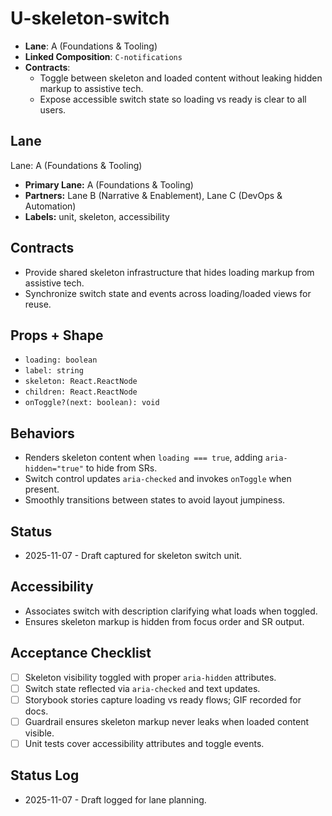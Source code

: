 # U-skeleton-switch

- **Lane**: A (Foundations & Tooling)
- **Linked Composition**: `C-notifications`
- **Contracts**:
  - Toggle between skeleton and loaded content without leaking hidden markup to assistive tech.
  - Expose accessible switch state so loading vs ready is clear to all users.

## Lane

Lane: A (Foundations & Tooling)

- **Primary Lane:** A (Foundations & Tooling)
- **Partners:** Lane B (Narrative & Enablement), Lane C (DevOps & Automation)
- **Labels:** unit, skeleton, accessibility

## Contracts

- Provide shared skeleton infrastructure that hides loading markup from assistive tech.
- Synchronize switch state and events across loading/loaded views for reuse.

## Props + Shape

- `loading: boolean`
- `label: string`
- `skeleton: React.ReactNode`
- `children: React.ReactNode`
- `onToggle?(next: boolean): void`

## Behaviors

- Renders skeleton content when `loading === true`, adding `aria-hidden="true"` to hide from SRs.
- Switch control updates `aria-checked` and invokes `onToggle` when present.
- Smoothly transitions between states to avoid layout jumpiness.

## Status

- 2025-11-07 - Draft captured for skeleton switch unit.

## Accessibility

- Associates switch with description clarifying what loads when toggled.
- Ensures skeleton markup is hidden from focus order and SR output.

## Acceptance Checklist

- [ ] Skeleton visibility toggled with proper `aria-hidden` attributes.
- [ ] Switch state reflected via `aria-checked` and text updates.
- [ ] Storybook stories capture loading vs ready flows; GIF recorded for docs.
- [ ] Guardrail ensures skeleton markup never leaks when loaded content visible.
- [ ] Unit tests cover accessibility attributes and toggle events.

## Status Log

- 2025-11-07 - Draft logged for lane planning.

